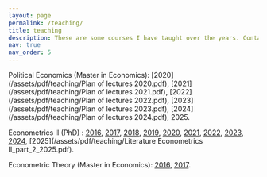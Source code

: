 ```yaml
---
layout: page
permalink: /teaching/
title: teaching
description: These are some courses I have taught over the years. Contact me if you are interested in class materials. 
nav: true
nav_order: 5
---
```


Political Economics (Master in Economics): [2020](/assets/pdf/teaching/Plan of lectures 2020.pdf), [2021](/assets/pdf/teaching/Plan of lectures 2021.pdf), [2022](/assets/pdf/teaching/Plan of lectures 2022.pdf), [2023](/assets/pdf/teaching/Plan of lectures 2023.pdf), [2024](/assets/pdf/teaching/Plan of lectures 2024.pdf), 2025.

Econometrics II (PhD) : [2016](/assets/pdf/teaching/Program_2016_econometrics_2.pdf), [2017](/assets/pdf/teaching/Program_2017_econometrics_2.pdf), [2018](/assets/pdf/teaching/Program_2018_econometrics_2.pdf), [2019](/assets/pdf/teaching/Program_2019.pdf), [2020](/assets/pdf/teaching/Program_2020.pdf), [2021](/assets/pdf/teaching/Program_2021.pdf), [2022](/assets/pdf/teaching/Program_2022.pdf), [2023](/assets/pdf/teaching/Program_2023.pdf), [2024](/assets/pdf/teaching/Program_2024.pdf), [2025](/assets/pdf/teaching/Literature Econometrics II_part_2_2025.pdf).

Econometric Theory (Master in Economics): [2016](/assets/pdf/teaching/Program_2016.pdf), [2017](/assets/pdf/teaching/Program_2017.pdf). 

 